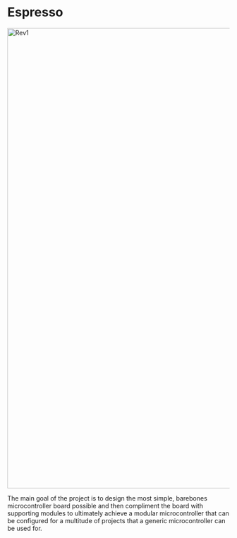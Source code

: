 # Espresso

<img width="1043" alt="Rev1" src="https://user-images.githubusercontent.com/113632274/230539522-dbe86313-1ce8-4219-9518-17b983fb7a1a.png">

The main goal of the project is to design the most simple, barebones microcontroller board possible and then compliment the board with supporting modules to ultimately achieve a modular microcontroller that can be configured for a multitude of projects that a generic microcontroller can be used for. 

